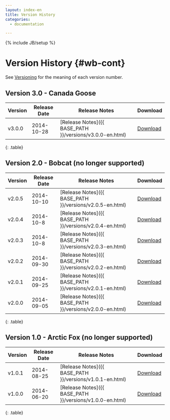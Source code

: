 ```yaml
---
layout: index-en
title: Version History
categories:
  - documentation

---
```

{% include JB/setup %}

# Version History {#wb-cont}

See [Versioning](version-info-en.html) for the meaning of each version number.

## Version 3.0 - Canada Goose

| Version | Release Date | Release Notes | Download |
|---|---|---|---|
| v3.0.0 | 2014-10-28 | [Release Notes]({{ BASE_PATH }}/versions/v3.0.0-en.html) | [Download](#linktozip) |
{: .table}

## Version 2.0 - Bobcat (no longer supported)

| Version | Release Date | Release Notes | Download |
|---|---|---|---|
| v2.0.5 | 2014-10-10 | [Release Notes]({{ BASE_PATH }}/versions/v2.0.5-en.html) | [Download](#linktozip) |
| v2.0.4 | 2014-10-8 | [Release Notes]({{ BASE_PATH }}/versions/v2.0.4-en.html) | [Download](#linktozip) |
| v2.0.3 | 2014-10-8 | [Release Notes]({{ BASE_PATH }}/versions/v2.0.3-en.html) | [Download](#linktozip) |
| v2.0.2 | 2014-09-30 | [Release Notes]({{ BASE_PATH }}/versions/v2.0.2-en.html) | [Download](#linktozip) |
| v2.0.1 | 2014-09-25 | [Release Notes]({{ BASE_PATH }}/versions/v2.0.1-en.html) | [Download](#linktozip) |
| v2.0.0 | 2014-09-05 | [Release Notes]({{ BASE_PATH }}/versions/v2.0.0-en.html) | [Download](#linktozip) |
{: .table}

## Version 1.0 - Arctic Fox (no longer supported)

| Version | Release Date | Release Notes | Download |
|---|---|---|---|
| v1.0.1 | 2014-08-25 | [Release Notes]({{ BASE_PATH }}/versions/v1.0.1-en.html) | [Download](#linktozip) |
| v1.0.0 | 2014-06-20 | [Release Notes]({{ BASE_PATH }}/versions/v1.0.0-en.html) | [Download](#linktozip) |
{: .table}